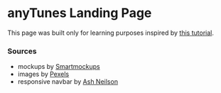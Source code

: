 # anyTunes Landing Page

This page was built only for learning purposes inspired by [this tutorial](https://www.youtube.com/watch?v=GJXXf3_dcng&t=590s).

### Sources

- mockups by [Smartmockups](https://a.paddle.com/v2/click/19214/34221?link=783)
- images by [Pexels](https://www.pexels.com/)
- responsive navbar by [Ash Neilson](https://codepen.io/neilso/pen/ziwgI)
